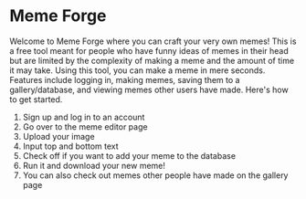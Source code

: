# Meme Forge

Welcome to Meme Forge where you can craft your very own memes! This is a free tool meant for people who have funny ideas of memes in their head but are limited by the complexity of making a meme and the amount of time it may take. Using this tool, you can make a meme in mere seconds. Features include logging in, making memes, saving them to a gallery/database, and viewing memes other users have made. Here's how to get started.

1. Sign up and log in to an account
2. Go over to the meme editor page
3. Upload your image
4. Input top and bottom text
5. Check off if you want to add your meme to the database
6. Run it and download your new meme!
7. You can also check out memes other people have made on the gallery page
